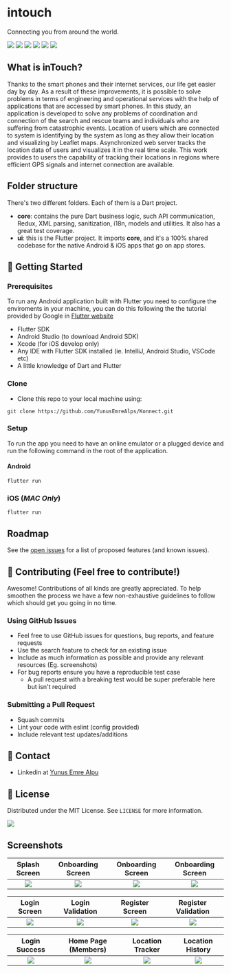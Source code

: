 # intouch

Connecting you from around the world.

![](https://github.com/YunusEmreAlps/inTouch/blob/master/intouch/ss/pre_1.jpg?raw=true)
![](https://github.com/YunusEmreAlps/inTouch/blob/master/intouch/ss/pre_2.jpg?raw=true)
![](https://github.com/YunusEmreAlps/inTouch/blob/master/intouch/ss/pre_3.jpg?raw=true)
![](https://github.com/YunusEmreAlps/inTouch/blob/master/intouch/ss/pre_4.jpg?raw=true)
![](https://github.com/YunusEmreAlps/inTouch/blob/master/intouch/ss/pre_5.jpg?raw=true)
![](https://github.com/YunusEmreAlps/inTouch/blob/master/intouch/ss/pre_6.jpg?raw=true)

<!-- ABOUT THE PROJECT -->
## What is inTouch?
Thanks to the smart phones and their internet services, our life get easier day by day. As a result of these improvements, it is possible to solve problems in terms of engineering and operational services with the help of applications that are accessed by smart phones. In this study, an application is developed to solve any problems of coordination and connection of the search and rescue teams and individuals who are suffering from catastrophic events. Location of users which are connected to system is identifying by the system as long as they allow their location and visualizing by Leaflet maps. Asynchronized web server tracks the location data of users and visualizes it in the real time scale. This work provides to users the capability of tracking their locations in regions where efficient GPS signals and internet connection are available.

## Folder structure
There's two different folders. Each of them is a Dart project.

* **core**: contains the pure Dart business logic, such API communication, Redux, XML parsing, sanitization, i18n, models and utilities. 
It also has a great test coverage.
* **ui**: this is the Flutter project. It imports **core**, and it's a 100% shared codebase for the native Android & iOS apps that go on app stores.

<!-- GETTING STARTED -->
## 🚀 Getting Started

### Prerequisites

To run any Android application built with Flutter you need to configure the enviroments in your machine, you can do this following the the tutorial provided by Google in [Flutter website](https://flutter.dev/docs/get-started/install)

- Flutter SDK
- Android Studio (to download Android SDK)
- Xcode (for iOS develop only)
- Any IDE with Flutter SDK installed (ie. IntelliJ, Android Studio, VSCode etc)
- A little knowledge of Dart and Flutter

### Clone

- Clone this repo to your local machine using:

```
git clone https://github.com/YunusEmreAlps/Konnect.git
```

### Setup

To run the app you need to have an online emulator or a plugged device and run the following command in the root of the application.

#### Android
```
flutter run
``` 
### iOS (_MAC Only_)

```
flutter run
``` 

<!-- ROADMAP -->
## Roadmap

See the [open issues](https://github.com/YunusEmreAlps/Konnect/issues) for a list of proposed features (and known issues).


<!-- CONTRIBUTING -->
## 🤔 Contributing (Feel free to contribute!)

Awesome! Contributions of all kinds are greatly appreciated. To help smoothen the process we have a few non-exhaustive guidelines to follow which should get you going in no time.

### Using GitHub Issues

- Feel free to use GitHub issues for questions, bug reports, and feature requests
- Use the search feature to check for an existing issue
- Include as much information as possible and provide any relevant resources (Eg. screenshots)
- For bug reports ensure you have a reproducible test case
  - A pull request with a breaking test would be super preferable here but isn't required

### Submitting a Pull Request

- Squash commits
- Lint your code with eslint (config provided)
- Include relevant test updates/additions

<!-- CONTACT -->
## 📌 Contact

- Linkedin at [Yunus Emre Alpu](https://www.linkedin.com/in/yunus-emre-alpu-5b1496151/)

<!-- LICENSE -->
## 📝 License

Distributed under the MIT License. See `LICENSE` for more information.

![](https://github.com/YunusEmreAlps/inTouch/blob/master/intouch/ss/locations.png?raw=true)

<!-- SCREENSHOTS -->
## Screenshots

Splash Screen              | Onboarding Screen             | Onboarding Screen               | Onboarding Screen
:-------------------------:|:-------------------------:|:-------------------------:|:-------------------------:
![](https://github.com/YunusEmreAlps/inTouch/blob/master/intouch/ss/1.png?raw=true)|![](https://github.com/YunusEmreAlps/inTouch/blob/master/intouch/ss/2.png?raw=true)|![](https://github.com/YunusEmreAlps/inTouch/blob/master/intouch/ss/3.png?raw=true)|![](https://github.com/YunusEmreAlps/inTouch/blob/master/intouch/ss/4.png?raw=true)|

Login Screen            | Login Validation             | Register Screen               | Register Validation
:-------------------------:|:-------------------------:|:-------------------------:|:-------------------------:
![](https://github.com/YunusEmreAlps/inTouch/blob/master/intouch/ss/5.png?raw=true)|![](https://github.com/YunusEmreAlps/inTouch/blob/master/intouch/ss/6.png?raw=true)|![](https://github.com/YunusEmreAlps/inTouch/blob/master/intouch/ss/7.png?raw=true)|![](https://github.com/YunusEmreAlps/inTouch/blob/master/intouch/ss/8.png?raw=true)|

Login Success              |  Home Page (Members)              | Location Tracker               | Location History
:-------------------------:|:-------------------------:|:-------------------------:|:-------------------------:
![](https://github.com/YunusEmreAlps/inTouch/blob/master/intouch/ss/9.png?raw=true)|![](https://github.com/YunusEmreAlps/inTouch/blob/master/intouch/ss/10.png?raw=true)|![](https://github.com/YunusEmreAlps/inTouch/blob/master/intouch/ss/11.png?raw=true)|![](https://github.com/YunusEmreAlps/inTouch/blob/master/intouch/ss/12.png?raw=true)|